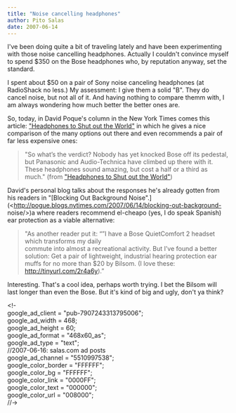 ```yaml
---
title: "Noise cancelling headphones"
author: Pito Salas
date: 2007-06-14
---
```


I've been doing quite a bit of traveling lately and have been experimenting
with those noise cancelling headphones. Actually I couldn't convince myself to
spend $350 on the Bose headphones who, by reputation anyway, set the standard.

I spent about $50 on a pair of Sony noise canceling headphones (at RadioShack
no less.) My assessment: I give them a solid "B". They do cancel noise, but
not all of it. And having nothing to compare themm with, I am always wondering
how much better the better ones are.

So, today, in David Poque's column in the New York Times comes this article:
["Headphones to Shut out the
World"](<http://www.nytimes.com/2007/06/14/technology/14pogue.html?_r=1&ref=technology&oref=slogin>)
in which he gives a nice comparison of the many options out there and even
recommends a pair of far less expensive ones:

> "So what’s the verdict? Nobody has yet knocked Bose off its pedestal, but
> Panasonic and Audio-Technica have climbed up there with it. These headphones
> sound amazing, but cost a half or a third as much." (from ["Headphones to
> Shut out the
> World"](<http://www.nytimes.com/2007/06/14/technology/14pogue.html?_r=1&ref=technology&oref=slogin>))

David's personal blog talks about the responses he's already gotten from his
readers in "[Blocking Out Background
Noise".](<http://pogue.blogs.nytimes.com/2007/06/14/blocking-out-background-
noise/>)a where readers recommend el-cheapo (yes, I do speak Spanish) ear
protection as a viable alternative:

> "As another reader put it: “”I have a Bose QuietComfort 2 headset which
> transforms my daily  
> commute into almost a recreational activity. But I’ve found a better  
> solution: Get a pair of lightweight, industrial hearing protection ear  
> muffs for no more than $20 by Bilsom. (I love these:
> <http://tinyurl.com/2r4a6y>).”

Interesting. That's a cool idea, perhaps worth trying. I bet the Bilsom will
last longer than even the Bose. But it's kind of big and ugly, don't ya think?

<!-  
google_ad_client = "pub-7907243313795006";  
google_ad_width = 468;  
google_ad_height = 60;  
google_ad_format = "468x60_as";  
google_ad_type = "text";  
//2007-06-16: salas.com ad posts  
google_ad_channel = "5510997538";  
google_color_border = "FFFFFF";  
google_color_bg = "FFFFFF";  
google_color_link = "0000FF";  
google_color_text = "000000";  
google_color_url = "008000";  
//->

<script type="text/javascript"  
src="http://pagead2.googlesyndication.com/pagead/show_ads.js">

Technorati Tags: [earprotection bose noise
headphone](<http://technorati.com/tag/earprotection%20bose%20noise%20headphone>)


* **Link to site:** **[Noise cancelling headphones](None)**
